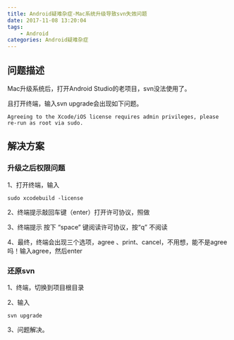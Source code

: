 ```yaml
---
title: Android疑难杂症-Mac系统升级导致svn失效问题
date: 2017-11-08 13:20:04
tags:
	- Android
categories: Android疑难杂症
---
```


## 问题描述

Mac升级系统后，打开Android Studio的老项目，svn没法使用了。

且打开终端，输入svn upgrade会出现如下问题。

```
Agreeing to the Xcode/iOS license requires admin privileges, please re-run as root via sudo.
```

<!-- more -->

## 解决方案

### 升级之后权限问题

1、打开终端，输入  
```
sudo xcodebuild -license
```

2、终端提示敲回车键（enter）打开许可协议，照做

3、终端提示 按下  “space” 键阅读许可协议，按“q” 不阅读

4、最终，终端会出现三个选项，agree 、print、cancel，不用想，能不是agree 吗！输入agree，然后enter

### 还原svn

1、终端，切换到项目根目录

2、输入
```
svn upgrade
```

3、问题解决。